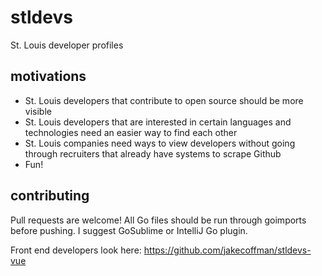 # stldevs
St. Louis developer profiles

## motivations

- St. Louis developers that contribute to open source should be more visible
- St. Louis developers that are interested in certain
 languages and technologies need an easier way to find each other
- St. Louis companies need ways to view developers
 without going through recruiters that already have systems to scrape Github
- Fun!

## contributing

Pull requests are welcome! All Go files should be run through goimports
before pushing. I suggest GoSublime or IntelliJ Go plugin.

Front end developers look here: https://github.com/jakecoffman/stldevs-vue
